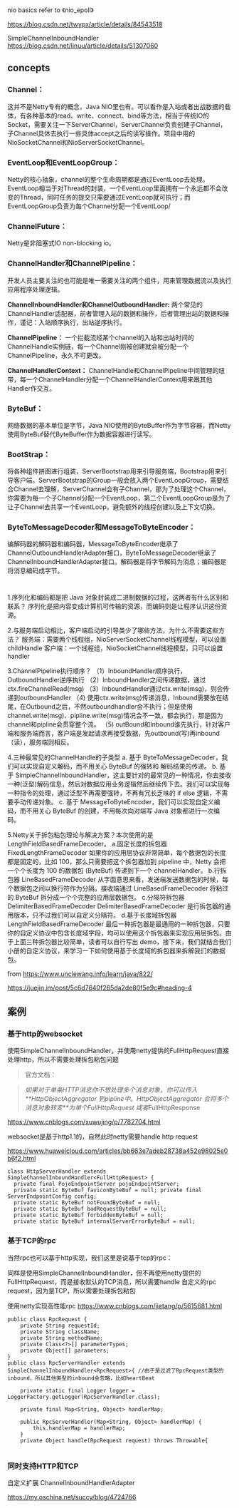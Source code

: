 nio basics refer to 《nio_epoll》

https://blog.csdn.net/twypx/article/details/84543518

SimpleChannelInboundHandler https://blog.csdn.net/linuu/article/details/51307060

## concepts

### Channel：
这并不是Netty专有的概念，Java NIO里也有。可以看作是入站或者出战数据的载体，有各种基本的read、write、connect、bind等方法，相当于传统IO的Socket，需要关注一下ServerChannel，ServerChannel负责创建子Channel，子Channel具体去执行一些具体accept之后的读写操作。项目中用的NioSocketChannel和NioServerSocketChannel。

### EventLoop和EventLoopGroup：
Netty的核心抽象，channel的整个生命周期都是通过EventLoop去处理。EventLoop相当于对Thread的封装，一个EventLoop里面拥有一个永远都不会改变的Thread，同时任务的提交只需要通过EventLoop就可执行；而EventLoopGroup负责为每个Channel分配一个EventLoop/

### ChannelFuture：
Netty是非阻塞式IO non-blocking io。

### ChannelHandler和ChannelPipeline：
开发人员主要关注的也可能是唯一需要关注的两个组件，用来管理数据流以及执行应用程序处理逻辑。

**ChannelInboundHandler和ChannelOutboundHandler:**
两个常见的ChannelHandler适配器，前者管理入站的数据和操作，后者管理出站的数据和操作，谨记：入站顺序执行，出站逆序执行。

**ChannelPipeline：**
一个拦截流经某个channel的入站和出站时间的ChannelHandle实例链，每一个Channel刚被创建就会被分配一个ChannelPipeline，永久不可更改。

**ChannelHandlerContext：**
ChannelHandle和ChannelPipeline中间管理的纽带，每一个ChannelHandler分配一个ChannelHandlerContext用来跟其他Handler作交互。

### ByteBuf：
网络数据的基本单位是字节，Java NIO使用的ByteBuffer作为字节容器，而Netty使用ByteBuf替代ByteBuffer作为数据容器进行读写。

### BootStrap：
将各种组件拼图进行组装，ServerBootstrap用来引导服务端，Bootstrap用来引导客户端。ServerBootstrap的Group一般会放入两个EventLoopGroup，需要结合Channel去理解，ServerChannel会有子Channel，那为了处理这个Channel，你需要为每一个子Channel分配一个EventLoop，第二个EventLoopGroup是为了让子Channel去共享一个EventLoop，避免额外的线程创建以及上下文切换。

### ByteToMessageDecoder和MessageToByteEncoder：
编解码器的解码器和编码器，MessageToByteEncoder继承了ChannelOutboundHandlerAdapter接口，ByteToMessageDecoder继承了ChannelInboundHandlerAdapter接口。解码器是将字节解码为消息；编码器是将消息编码成字节。

# 
1.序列化和编码都是把 Java 对象封装成二进制数据的过程，这两者有什么区别和联系？
序列化是把内容变成计算机可传输的资源，而编码则是让程序认识这份资源。

2.与服务端启动相比，客户端启动的引导类少了哪些方法，为什么不需要这些方法？
服务端：需要两个线程组，NioServerSocketChannel线程模型，可以设置childHandle
客户端：一个线程组，NioSocketChannel线程模型，只可以设置handler

3.ChannelPipeline执行顺序？
（1）InboundHandler顺序执行，OutboundHandler逆序执行
（2）InboundHandler之间传递数据，通过ctx.fireChannelRead(msg)
（3）InboundHandler通过ctx.write(msg)，则会传递到outboundHandler
（4) 使用ctx.write(msg)传递消息，Inbound需要放在结尾，在Outbound之后，不然outboundhandler会不执行；但是使用channel.write(msg)、pipline.write(msg)情况会不一致，都会执行，那是因为channel和pipline会贯穿整个流。
（5) outBound和Inbound谁先执行，针对客户端和服务端而言，客户端是发起请求再接受数据，先outbound(写)再inbound（读），服务端则相反。

4.三种最常见的ChannelHandle的子类型
a. 基于 ByteToMessageDecoder，我们可以实现自定义解码，而不用关心 ByteBuf 的强转和 解码结果的传递。
b. 基于 SimpleChannelInboundHandler，这主要针对的最常见的一种情况，你去接收一种(泛型)解码信息，然后对数据应用业务逻辑然后继续传下去。我们可以实现每一种指令的处理，通过泛型不再需要强转，不再有冗长乏味的 if else 逻辑，不需要手动传递对象。
c. 基于 MessageToByteEncoder，我们可以实现自定义编码，而不用关心 ByteBuf 的创建，不用每次向对端写 Java 对象都进行一次编码。

5.Netty关于拆包粘包理论与解决方案？本次使用的是LengthFieldBasedFrameDecoder。
a.固定长度的拆包器 FixedLengthFrameDecoder
如果你的应用层协议非常简单，每个数据包的长度都是固定的，比如 100，那么只需要把这个拆包器加到 pipeline 中，Netty 会把一个个长度为 100 的数据包 (ByteBuf) 传递到下一个 channelHandler。
b.行拆包器 LineBasedFrameDecoder
从字面意思来看，发送端发送数据包的时候，每个数据包之间以换行符作为分隔，接收端通过 LineBasedFrameDecoder 将粘过的 ByteBuf 拆分成一个个完整的应用层数据包。
c.分隔符拆包器 DelimiterBasedFrameDecoder
DelimiterBasedFrameDecoder 是行拆包器的通用版本，只不过我们可以自定义分隔符。
d.基于长度域拆包器 LengthFieldBasedFrameDecoder
最后一种拆包器是最通用的一种拆包器，只要你的自定义协议中包含长度域字段，均可以使用这个拆包器来实现应用层拆包。由于上面三种拆包器比较简单，读者可以自行写出 demo，接下来，我们就结合我们小册的自定义协议，来学习一下如何使用基于长度域的拆包器来拆解我们的数据包。

from https://www.unclewang.info/learn/java/822/

https://juejin.im/post/5c6d7640f265da2de80f5e9c#heading-4



## 案例

### 基于http的websocket

使用SimpleChannelInboundHandler，并使用netty提供的FullHttpRequest直接处理http，所以不需要处理拆包粘包问题

> 官方文档：

> *如果对于单条HTTP消息你不想处理多个消息对象*，*你可以传入**HttpObjectAggregator 到pipline中*。*HttpObjectAggregator 会将多个消息对象转变**为单个FullHttpRequest 或者*FullHttpResponse

https://www.cnblogs.com/xuwujing/p/7782704.html

websocket是基于http1.1的，自然此时netty需要handle http request

https://www.huaweicloud.com/articles/bb663e7adeb28738a452e98025e0b6f2.html

```
class HttpServerHandler extends SimpleChannelInboundHandler<FullHttpRequest> {
  private final PojoEndpointServer pojoEndpointServer;
  private static ByteBuf faviconByteBuf = null; private final ServerEndpointConfig config;
  private static ByteBuf notFoundByteBuf = null;
  private static ByteBuf badRequestByteBuf = null;
  private static ByteBuf forbiddenByteBuf = null;
  private static ByteBuf internalServerErrorByteBuf = null;
```



### 基于TCP的rpc

当然rpc也可以基于http实现，我们这里是说基于tcp的rpc：

同样是使用SimpleChannelInboundHandler，但不再使用netty提供的FullHttpRequest，而是接收默认的TCP消息，所以需要handle 自定义的rpc request，因为是TCP，所以需要处理拆包粘包

使用netty实现高性能rpc https://www.cnblogs.com/jietang/p/5615681.html



```
public class RpcRequest {
	private String requestId;
	private String className;
	private String methodName;
	private Class<?>[] parameterTypes;
	private Object[] parameters;
}
public class RpcServerHandler extends SimpleChannelInboundHandler<RpcRequest>{ //由于是过滤了RpcRequest类型的inbound，所以其他类型的inbound会忽略，比如heartBeat
	
	private static final Logger logger = LoggerFactory.getLogger(RpcServerHandler.class);
	
	private final Map<String, Object> handlerMap;
	
	public RpcServerHandler(Map<String, Object> handlerMap) {
		this.handlerMap = handlerMap;
	}
	private Object handle(RpcRequest request) throws Throwable{
	
```

### 同时支持HTTP和TCP

自定义扩展 ChannelInboundHandlerAdapter

https://my.oschina.net/succy/blog/4724766